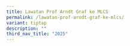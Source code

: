 ```yaml
---
title: Lawatan Prof Arndt Graf ke MLCS
permalink: /lawatan-prof-arndt-graf-ke-mlcs/
variant: tiptap
description: ""
third_nav_title: "2025"
---
```

